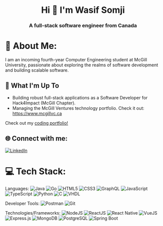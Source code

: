 <h1 align="center">Hi 👋 I'm Wasif Somji </h1>
<h3 align="center">A full-stack software engineer from Canada</h3>

# 💫 About Me:
I am an incoming fourth-year Computer Engineering student at McGill University, passionate about exploring the realms of software development and building scalable software.

## 🚀 What I'm Up To

- Building robust full-stack applications as a Software Developer for Hack4Impact (McGill Chapter). 
- Managing the McGill Ventures technology portfolio. Check it out: https://www.mcgillvc.ca
  
Check out my [coding portfolio!](https://wasifs-portfolio.netlify.app/)

## 🌐 Connect with me:
[![LinkedIn](https://img.shields.io/badge/LinkedIn-%230077B5.svg?logo=linkedin&logoColor=white)](https://www.linkedin.com/in/wasifsomji/)

# 💻 Tech Stack:
Languages: 
![Java](https://img.shields.io/badge/java-%23ED8B00.svg?style=for-the-badge&logo=java&logoColor=white) 
![Go](https://img.shields.io/badge/go-%2300ADD8.svg?style=for-the-badge&logo=go&logoColor=white)
![HTML5](https://img.shields.io/badge/html5-%23E34F26.svg?style=for-the-badge&logo=html5&logoColor=white) 
![CSS3](https://img.shields.io/badge/css-%231572B6.svg?style=for-the-badge&logo=css3&logoColor=white) 
![GraphQL](https://img.shields.io/badge/GraphQL-E434AA?style=for-the-badge&logo=graphql&logoColor=white) 
![JavaScript](https://img.shields.io/badge/javascript-%23323330.svg?style=for-the-badge&logo=javascript&logoColor=%23F7DF1E) 
![TypeScript](https://img.shields.io/badge/typescript-%23007ACC.svg?style=for-the-badge&logo=typescript&logoColor=white)
![Python](https://img.shields.io/badge/python-%233776AB.svg?style=for-the-badge&logo=python&logoColor=white) 
![C](https://img.shields.io/badge/C-00599C?style=for-the-badge&logo=c&logoColor=white) 
![VHDL](https://img.shields.io/badge/VHDL-%234C709D.svg?style=for-the-badge&logo=V&logoColor=white)

Developer Tools: 
![Postman](https://img.shields.io/badge/Postman-FF6C37?style=for-the-badge&logo=postman&logoColor=white) 
![Git](https://img.shields.io/badge/git-%23F05033.svg?style=for-the-badge&logo=git&logoColor=white)

Technologies/Frameworks: 
![NodeJS](https://img.shields.io/badge/node.js-6DA55F?style=for-the-badge&logo=node.js&logoColor=white)
![ReactJS](https://img.shields.io/badge/-ReactJs-61DAFB?logo=react&logoColor=white&style=for-the-badge)
![React Native](https://img.shields.io/badge/react_native-%2320232a.svg?style=for-the-badge&logo=react&logoColor=%2361DAFB)
![VueJS](https://img.shields.io/badge/Vue.js-35495E?style=for-the-badge&logo=vuedotjs&logoColor=4FC08D) 
![Express.js](https://img.shields.io/badge/Express.js-404D59?style=for-the-badge&logo=express&logoColor=white)
![MongoDB](https://img.shields.io/badge/MongoDB-4EA94B?style=for-the-badge&logo=mongodb&logoColor=white)
![PostgreSQL](https://img.shields.io/badge/PostgreSQL-316192?style=for-the-badge&logo=postgresql&logoColor=white) 
![Spring Boot](https://img.shields.io/badge/Spring_Boot-F2F4F9?style=for-the-badge&logo=spring-boot) 




<!--
**wasifsomji/wasifsomji** is a ✨ _special_ ✨ repository because its `README.md` (this file) appears on your GitHub profile.
💻 Tech Stack:
Languages: Python Java SQL HTML5 CSS JavaScript C VHDL

Developer Tools: Postman, Git

Libraries/Frameworks: AWS ReactJS PostgreSQL Spring Boot NodeJS Azure Docker Drools

